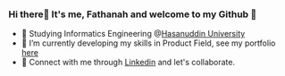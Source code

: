 ### Hi there👋 It's me, Fathanah and welcome to my Github 👀 
- 📖 Studying Informatics Engineering @[Hasanuddin University](https://www.unhas.ac.id/)
- 🌱 I’m currently developing my skills in Product Field, see my portfolio [here](https://fathanahdz.framer.ai/)
- 🔗 Connect with me through [Linkedin](https://www.linkedin.com/in/nurunnisafathanah) and let's collaborate.

